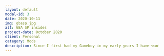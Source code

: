 ```yaml
---
layout: default
modal-id: 3
date: 2020-10-11
img: gbasp.jpg
alt: GBA SP insides
project-date: October 2020
client: Personal
category: Mods
description: Since I first had my Gameboy in my early years I have wanted to modify one. So I finally decided to take the plunge. I stripped down the SP to the base board, updated the screen, changed the case and cut a hole for a larger capacity battery. Even though it's not the most impressive project, I had so much fun and the end result something that I still use often
---
```


